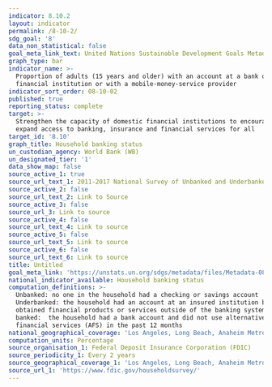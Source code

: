 ```yaml
---
indicator: 8.10.2
layout: indicator
permalink: /8-10-2/
sdg_goal: '8'
data_non_statistical: false
goal_meta_link_text: United Nations Sustainable Development Goals Metadata (PDF 210 KB)
graph_type: bar
indicator_name: >-
  Proportion of adults (15 years and older) with an account at a bank or other
  financial institution or with a mobile-money-service provider
indicator_sort_order: 08-10-02
published: true
reporting_status: complete
target: >-
  Strengthen the capacity of domestic financial institutions to encourage and
  expand access to banking, insurance and financial services for all
target_id: '8.10'
graph_title: Household banking status
un_custodian_agency: World Bank (WB)
un_designated_tier: '1'
data_show_map: false
source_active_1: true
source_url_text_1: 2011-2017 National Survey of Unbanked and Underbanked Households
source_active_2: false
source_url_text_2: Link to Source
source_active_3: false
source_url_3: Link to source
source_active_4: false
source_url_text_4: Link to source
source_active_5: false
source_url_text_5: Link to source
source_active_6: false
source_url_text_6: Link to source
title: Untitled
goal_meta_link: 'https://unstats.un.org/sdgs/metadata/files/Metadata-08-10-02.docx'
national_indicator_available: Household banking status
computation_definitions: >-
  Unbanked: no one in the household had a checking or savings account
  Underbanked: the household had an account at an insured institution but also
  obtained financial products or services outside of the banking system Fully
  banked:  the household had a bank account and did not use alternative
  financial services (AFS) in the past 12 months
national_geographical_coverage: 'Los Angeles, Long Beach, Anaheim Metropolitan Statistical Area'
computation_units: Percentage
source_organisation_1: Federal Deposit Insurance Corporation (FDIC)
source_periodicity_1: Every 2 years
source_geographical_coverage_1: 'Los Angeles, Long Beach, Anaheim Metropolitan Statistical Area'
source_url_1: 'https://www.fdic.gov/householdsurvey/'
---
```

